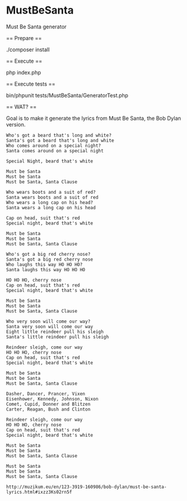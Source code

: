 MustBeSanta
===========

Must Be Santa generator

== Prepare ==

  ./composer install


== Execute ==
  
  php index.php


== Execute tests ==

  bin/phpunit tests/MustBeSanta/GeneratorTest.php


== WAT? ==

Goal is to make it generate the lyrics from Must Be Santa, the Bob Dylan version.

    Who's got a beard that's long and white?
    Santa's got a beard that's long and white
    Who comes around on a special night?
    Santa comes around on a special night
    
    Special Night, beard that's white
    
    Must be Santa
    Must be Santa
    Must be Santa, Santa Clause
    
    Who wears boots and a suit of red?
    Santa wears boots and a suit of red
    Who wears a long cap on his head?
    Santa wears a long cap on his head
    
    Cap on head, suit that's red
    Special night, beard that's white
    
    Must be Santa
    Must be Santa
    Must be Santa, Santa Clause
    
    Who's got a big red cherry nose?
    Santa's got a big red cherry nose
    Who laughs this way HO HO HO?
    Santa laughs this way HO HO HO
    
    HO HO HO, cherry nose
    Cap on head, suit that's red
    Special night, beard that's white
    
    Must be Santa
    Must be Santa
    Must be Santa, Santa Clause
    
    Who very soon will come our way?
    Santa very soon will come our way
    Eight little reindeer pull his sleigh
    Santa's little reindeer pull his sleigh
    
    Reindeer sleigh, come our way
    HO HO HO, cherry nose
    Cap on head, suit that's red
    Special night, beard that's white
    
    Must be Santa
    Must be Santa
    Must be Santa, Santa Clause
    
    Dasher, Dancer, Prancer, Vixen
    Eisenhower, Kennedy, Johnson, Nixon
    Comet, Cupid, Donner and Blitzen
    Carter, Reagan, Bush and Clinton
    
    Reindeer sleigh, come our way
    HO HO HO, cherry nose
    Cap on head, suit that's red
    Special night, beard that's white
    
    Must be Santa
    Must be Santa
    Must be Santa, Santa Clause
    
    Must be Santa
    Must be Santa
    Must be Santa, Santa Clause
    
    http://muzikum.eu/en/123-3919-160986/bob-dylan/must-be-santa-lyrics.html#ixzz3Ks02rn5f
